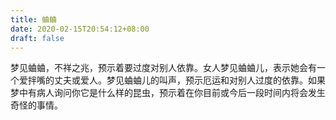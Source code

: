 ```yaml
---
title: 蛐蛐
date: 2020-02-15T20:54:12+08:00
draft: false
---
```


梦见蛐蛐，不祥之兆，预示着要过度对别人依靠。女人梦见蛐蛐儿，表示她会有一个爱拌嘴的丈夫或爱人。梦见蛐蛐儿的叫声，预示厄运和对别人过度的依靠。如果梦中有病人询问你它是什么样的昆虫，预示着在你目前或今后一段时间内将会发生奇怪的事情。